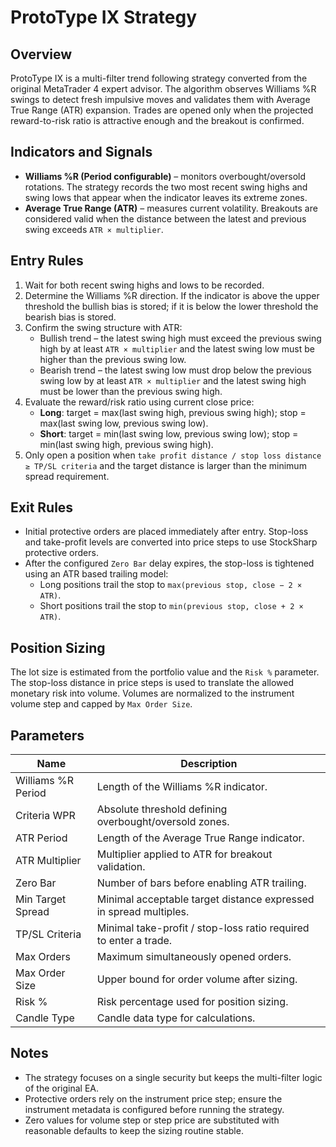 # ProtoType IX Strategy

## Overview
ProtoType IX is a multi-filter trend following strategy converted from the original MetaTrader 4 expert advisor. The algorithm observes Williams %R swings to detect fresh impulsive moves and validates them with Average True Range (ATR) expansion. Trades are opened only when the projected reward-to-risk ratio is attractive enough and the breakout is confirmed.

## Indicators and Signals
- **Williams %R (Period configurable)** – monitors overbought/oversold rotations. The strategy records the two most recent swing highs and swing lows that appear when the indicator leaves its extreme zones.
- **Average True Range (ATR)** – measures current volatility. Breakouts are considered valid when the distance between the latest and previous swing exceeds `ATR × multiplier`.

## Entry Rules
1. Wait for both recent swing highs and lows to be recorded.
2. Determine the Williams %R direction. If the indicator is above the upper threshold the bullish bias is stored; if it is below the lower threshold the bearish bias is stored.
3. Confirm the swing structure with ATR:
   - Bullish trend – the latest swing high must exceed the previous swing high by at least `ATR × multiplier` and the latest swing low must be higher than the previous swing low.
   - Bearish trend – the latest swing low must drop below the previous swing low by at least `ATR × multiplier` and the latest swing high must be lower than the previous swing high.
4. Evaluate the reward/risk ratio using current close price:
   - **Long**: target = max(last swing high, previous swing high); stop = max(last swing low, previous swing low).
   - **Short**: target = min(last swing low, previous swing low); stop = min(last swing high, previous swing high).
5. Only open a position when `take profit distance / stop loss distance ≥ TP/SL criteria` and the target distance is larger than the minimum spread requirement.

## Exit Rules
- Initial protective orders are placed immediately after entry. Stop-loss and take-profit levels are converted into price steps to use StockSharp protective orders.
- After the configured `Zero Bar` delay expires, the stop-loss is tightened using an ATR based trailing model:
  - Long positions trail the stop to `max(previous stop, close − 2 × ATR)`.
  - Short positions trail the stop to `min(previous stop, close + 2 × ATR)`.

## Position Sizing
The lot size is estimated from the portfolio value and the `Risk %` parameter. The stop-loss distance in price steps is used to translate the allowed monetary risk into volume. Volumes are normalized to the instrument volume step and capped by `Max Order Size`.

## Parameters
| Name | Description |
| --- | --- |
| Williams %R Period | Length of the Williams %R indicator. |
| Criteria WPR | Absolute threshold defining overbought/oversold zones. |
| ATR Period | Length of the Average True Range indicator. |
| ATR Multiplier | Multiplier applied to ATR for breakout validation. |
| Zero Bar | Number of bars before enabling ATR trailing. |
| Min Target Spread | Minimal acceptable target distance expressed in spread multiples. |
| TP/SL Criteria | Minimal take-profit / stop-loss ratio required to enter a trade. |
| Max Orders | Maximum simultaneously opened orders. |
| Max Order Size | Upper bound for order volume after sizing. |
| Risk % | Risk percentage used for position sizing. |
| Candle Type | Candle data type for calculations. |

## Notes
- The strategy focuses on a single security but keeps the multi-filter logic of the original EA.
- Protective orders rely on the instrument price step; ensure the instrument metadata is configured before running the strategy.
- Zero values for volume step or step price are substituted with reasonable defaults to keep the sizing routine stable.

